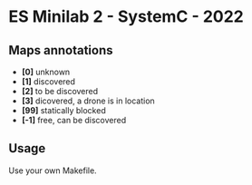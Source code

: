 # ES Minilab 2 - SystemC - 2022
## Maps annotations
* **[0]** unknown
* **[1]** discovered
* **[2]** to be discovered
* **[3]** dicovered, a drone is in location
* **[99]** statically blocked
* **[-1]** free, can be discovered 
## Usage
Use your own Makefile.